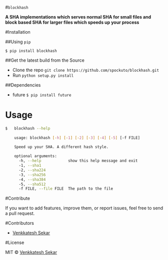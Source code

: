 #`blockhash`

**A SHA implementations which serves normal SHA for small files and**
**block based SHA for larger files which speeds up your process**

#Installation

##Using `pip`

`$ pip install blockhash`

##Get the latest build from the Source

* Clone the repo `git clone https://github.com/spockuto/blockhash.git`
* Run `python setup.py install`

##Dependencies

* future `$ pip install future`

Usage
=====
```sh
$	blockhash --help
	
	usage: blockhash [-h] [-1] [-2] [-3] [-4] [-5] [-f FILE]

	Speed up your SHA. A different hash style.
	
	optional arguments:
	  -h, --help            show this help message and exit
	  -1, --sha1
	  -2, --sha224
	  -3, --sha256
	  -4, --sha384
	  -5, --sha512
	  -f FILE, --file FILE  The path to the file	  
```

#Contribute

If you want to add features, improve them, or report issues, feel free to send a pull request.

#Contributors

* [Venkkatesh Sekar](https://github.com/Spockuto)

#License

MIT © [Venkkatesh Sekar](https://in.linkedin.com/in/venkkateshsekar)
